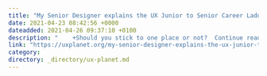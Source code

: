 ```yaml
---
title: "My Senior Designer explains the UX Junior to Senior Career Ladder  - How Do You Grow?"
date: 2021-04-23 08:42:56 +0000
dateadded: 2021-04-26 09:37:10 +0100
description: "    +Should you stick to one place or not?  Continue reading on UX Planet »  "
link: "https://uxplanet.org/my-senior-designer-explains-the-ux-junior-to-senior-career-ladder-how-do-you-grow-15193555bdeb?source=rss----819cc2aaeee0---4"
category:
directory: _directory/ux-planet.md
---
```

